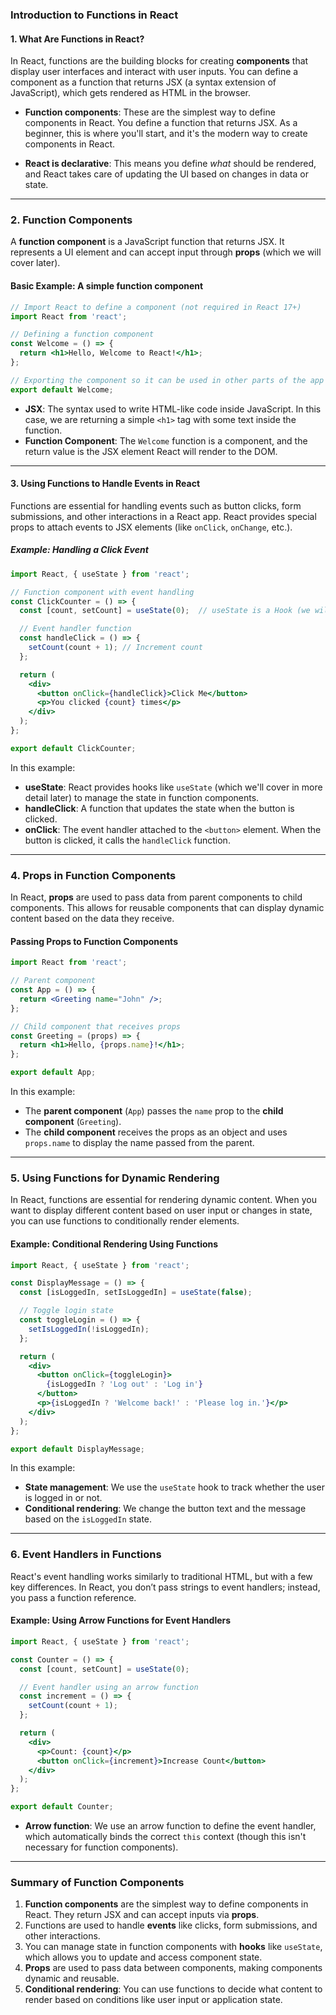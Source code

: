 ### **Introduction to Functions in React**

#### **1. What Are Functions in React?**
In React, functions are the building blocks for creating **components** that display user interfaces and interact with user inputs. You can define a component as a function that returns JSX (a syntax extension of JavaScript), which gets rendered as HTML in the browser.

- **Function components**: These are the simplest way to define components in React. You define a function that returns JSX. As a beginner, this is where you'll start, and it's the modern way to create components in React.

- **React is declarative**: This means you define *what* should be rendered, and React takes care of updating the UI based on changes in data or state.

---

### **2. Function Components**

A **function component** is a JavaScript function that returns JSX. It represents a UI element and can accept input through **props** (which we will cover later).

#### **Basic Example**: A simple function component

```jsx
// Import React to define a component (not required in React 17+)
import React from 'react';

// Defining a function component
const Welcome = () => {
  return <h1>Hello, Welcome to React!</h1>;
};

// Exporting the component so it can be used in other parts of the app
export default Welcome;
```

- **JSX**: The syntax used to write HTML-like code inside JavaScript. In this case, we are returning a simple `<h1>` tag with some text inside the function.
- **Function Component**: The `Welcome` function is a component, and the return value is the JSX element React will render to the DOM.

---

#### **3. Using Functions to Handle Events in React**

Functions are essential for handling events such as button clicks, form submissions, and other interactions in a React app. React provides special props to attach events to JSX elements (like `onClick`, `onChange`, etc.).

##### Example: Handling a Click Event

```jsx
import React, { useState } from 'react';

// Function component with event handling
const ClickCounter = () => {
  const [count, setCount] = useState(0);  // useState is a Hook (we will cover this later)

  // Event handler function
  const handleClick = () => {
    setCount(count + 1); // Increment count
  };

  return (
    <div>
      <button onClick={handleClick}>Click Me</button>
      <p>You clicked {count} times</p>
    </div>
  );
};

export default ClickCounter;
```

In this example:
- **useState**: React provides hooks like `useState` (which we'll cover in more detail later) to manage the state in function components.
- **handleClick**: A function that updates the state when the button is clicked.
- **onClick**: The event handler attached to the `<button>` element. When the button is clicked, it calls the `handleClick` function.

---

### **4. Props in Function Components**

In React, **props** are used to pass data from parent components to child components. This allows for reusable components that can display dynamic content based on the data they receive.

#### **Passing Props to Function Components**

```jsx
import React from 'react';

// Parent component
const App = () => {
  return <Greeting name="John" />;
};

// Child component that receives props
const Greeting = (props) => {
  return <h1>Hello, {props.name}!</h1>;
};

export default App;
```

In this example:
- The **parent component** (`App`) passes the `name` prop to the **child component** (`Greeting`).
- The **child component** receives the props as an object and uses `props.name` to display the name passed from the parent.

---

### **5. Using Functions for Dynamic Rendering**

In React, functions are essential for rendering dynamic content. When you want to display different content based on user input or changes in state, you can use functions to conditionally render elements.

#### **Example: Conditional Rendering Using Functions**

```jsx
import React, { useState } from 'react';

const DisplayMessage = () => {
  const [isLoggedIn, setIsLoggedIn] = useState(false);

  // Toggle login state
  const toggleLogin = () => {
    setIsLoggedIn(!isLoggedIn);
  };

  return (
    <div>
      <button onClick={toggleLogin}>
        {isLoggedIn ? 'Log out' : 'Log in'}
      </button>
      <p>{isLoggedIn ? 'Welcome back!' : 'Please log in.'}</p>
    </div>
  );
};

export default DisplayMessage;
```

In this example:
- **State management**: We use the `useState` hook to track whether the user is logged in or not.
- **Conditional rendering**: We change the button text and the message based on the `isLoggedIn` state.

---

### **6. Event Handlers in Functions**

React's event handling works similarly to traditional HTML, but with a few key differences. In React, you don’t pass strings to event handlers; instead, you pass a function reference.

#### **Example: Using Arrow Functions for Event Handlers**

```jsx
import React, { useState } from 'react';

const Counter = () => {
  const [count, setCount] = useState(0);

  // Event handler using an arrow function
  const increment = () => {
    setCount(count + 1);
  };

  return (
    <div>
      <p>Count: {count}</p>
      <button onClick={increment}>Increase Count</button>
    </div>
  );
};

export default Counter;
```

- **Arrow function**: We use an arrow function to define the event handler, which automatically binds the correct `this` context (though this isn't necessary for function components).

---

### **Summary of Function Components**

1. **Function components** are the simplest way to define components in React. They return JSX and can accept inputs via **props**.
2. Functions are used to handle **events** like clicks, form submissions, and other interactions.
3. You can manage state in function components with **hooks** like `useState`, which allows you to update and access component state.
4. **Props** are used to pass data between components, making components dynamic and reusable.
5. **Conditional rendering**: You can use functions to decide what content to render based on conditions like user input or application state.

